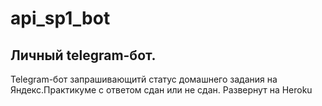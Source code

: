 # api_sp1_bot
## Личный telegram-бот.
Telegram-бот запрашивающитй статус домашнего задания на Яндекс.Практикуме с ответом сдан или не сдан. Развернут на Heroku
